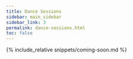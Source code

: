 ```yaml
---
title: Dance Sessions
sidebar: main_sidebar
sidebar_link: 3
permalink: dance-sessions.html
toc: false
---
```


{% include_relative snippets/coming-soon.md %}